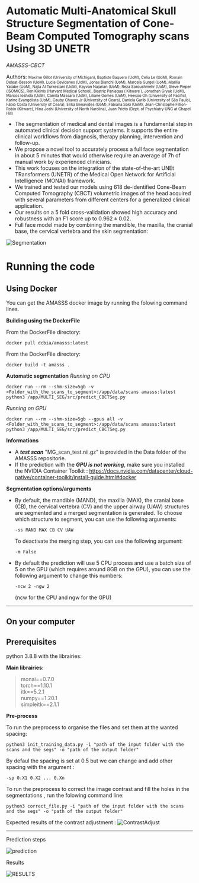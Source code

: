 # Automatic Multi-Anatomical Skull Structure Segmentation of Cone-Beam Computed Tomography scans Using 3D UNETR
*AMASSS-CBCT*

Authors:
<font size="1"> Maxime Gillot (University of Michigan), Baptiste Baquero (UoM), Celia Le (UoM), Romain Deleat-Besson (UoM), Lucia Cevidanes (UoM), Jonas Bianchi (UoM), Marcela Gurgel (UoM), Marilia Yatabe (UoM), Najla Al Turkestani (UoM), Kayvan Najarian (UoM), Reza Soroushmehr (UoM), Steve Pieper (ISOMICS), Ron Kikinis (Harvard Medical School), Beatriz Paniagua ( Kitware ), Jonathan Gryak (UoM), Marcos Ioshida (UoM), Camila Massaro (UoM), Liliane Gomes (UoM), Heesoo Oh (University of Pacific), Karine Evangelista (UoM), Cauby Chaves Jr (University of Ceara), Daniela Garib (University of São Paulo), Fábio Costa (University of Ceara), Erika Benavides (UoM), Fabiana Soki (UoM), Jean-Christophe Fillion-Robin (Kitware), Hina Joshi (University of North Narolina), Juan Prieto (Dept. of Psychiatry UNC at Chapel Hill) </font> 


- The segmentation of medical and dental images is a fundamental step in automated clinical decision support systems. It supports the entire clinical workflows from diagnosis, therapy planning, intervention and follow-up. 
- We propose a novel tool to accurately process a full face segmentation in about 5 minutes that would otherwise require an average of 7h of manual work by experienced clinicians. 
- This work focuses on the integration of the state-of-the-art UNEt TRansformers (UNETR) of the Medical Open Network for Artificial Intelligence (MONAI) framework. 
- We trained and tested our models using 618 de-identified Cone-Beam Computed Tomography (CBCT) volumetric images of the head acquired with several parameters from different centers for a generalized clinical application. 
- Our results on a 5 fold cross-validation showed high accuracy and robustness with an F1 score up to $0.962\pm0.02$.
- Full face model made by combining the mandible, the maxilla, the cranial base, the cervical vertebra and the skin segmentation:

![Segmentation](https://user-images.githubusercontent.com/46842010/155926868-ca81d82b-8735-4f33-97af-0c3d616e6910.png)


# Running the code

## Using Docker
You can get the AMASSS docker image by running the folowing command lines.

**Building using the DockerFile**

From the DockerFile directory:
```
docker pull dcbia/amasss:latest
```

From the DockerFile directory:

```
docker build -t amasss .
```

**Automatic segmentation**
*Running on CPU*
```
docker run --rm --shm-size=5gb -v <Folder_with_the_scans_to_segment>:/app/data/scans amasss:latest python3 /app/MULTI_SEG/src/predict_CBCTSeg.py 
```
*Running on GPU*
```
docker run --rm --shm-size=5gb --gpus all -v <Folder_with_the_scans_to_segment>:/app/data/scans amasss:latest python3 /app/MULTI_SEG/src/predict_CBCTSeg.py
```

**Informations**
- A ***test scan*** "MG_scan_test.nii.gz" is provided in the Data folder of the AMASSS repositorie.
- If the prediction with the ***GPU is not working***, make sure you installed the NVIDIA Container Toolkit : 
https://docs.nvidia.com/datacenter/cloud-native/container-toolkit/install-guide.html#docker

**Segmentation options/arguments**
- By default, the mandible (MAND), the maxilla (MAX), the cranial base (CB), the cervical vertebra (CV) and the upper airway (UAW) structures  are segmented and a merged segmentation is generated.
    To choose which structure to segment, you can use the following arguments:
    ```
    -ss MAND MAX CB CV UAW
    ```
    To deactivate the merging step, you can use the following argument:
    ```
    -m False
    ```
- By default the prediction will use 5 CPU process and use a batch size of 5 on the GPU (which requires around 8GB on the GPU), you can use the following argument to change this numbers: 
    ```
    -ncw 2 -ngw 2
    ```
    (ncw for the CPU and ngw for the GPU)

___

## On your computer
## Prerequisites

python 3.8.8 with the librairies:

**Main librairies:**

> monai==0.7.0 \
> torch==1.10.1 \
> itk==5.2.1 \
> numpy==1.20.1 \
> simpleitk==2.1.1

**Pre-process**

To run the preprocess to organise the files and set them at the wanted spacing:

```
python3 init_training_data.py -i "path of the input folder with the scans and the segs" -o "path of the output folder"
```
By defaul the spacing is set at 0.5 but we can change and add other spacing with the argument :
```
-sp 0.X1 0.X2 ... 0.Xn 
````

To run the preprocess to correct the image contrast and fill the holes in the segmentations , run the folowing command line:

```
python3 correct_file.py -i "path of the input folder with the scans and the segs" -o "path of the output folder"
```
Expected results of the contrast adjustment :
![ContrastAdjust](https://user-images.githubusercontent.com/46842010/155178176-7e735867-4ad2-412d-9ac0-c47fe9d7cd8e.png)


___


Prediction steps

![prediction](https://user-images.githubusercontent.com/46842010/155927157-19206e54-7a90-4816-8eb7-72369a04c39e.png)

Results 

![RESULTS](https://user-images.githubusercontent.com/46842010/155927668-906b4fae-4249-4556-a4fa-7a622e9c6c81.png)


